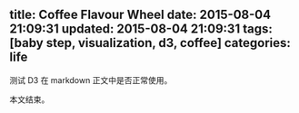 title: Coffee Flavour Wheel
date: 2015-08-04 21:09:31
updated: 2015-08-04 21:09:31
tags: [baby step, visualization, d3, coffee]
categories: life
---

测试 D3 在 markdown 正文中是否正常使用。

<script src="https://cdnjs.cloudflare.com/ajax/libs/d3/3.5.6/d3.min.js" charset="utf-8"></script>

<div id="vis"></div>

<script src="http://daweih.github.io/js/coffee_flavour_wheel.js" charset="utf-8"></script>

本文结束。